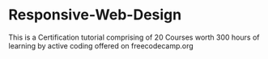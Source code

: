 # Responsive-Web-Design
This is a Certification tutorial comprising of 20 Courses worth 300 hours of learning by active coding offered on freecodecamp.org
